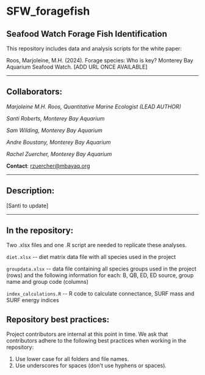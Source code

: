
# SFW_foragefish

<!-- badges: start -->
<!-- badges: end -->

## Seafood Watch Forage Fish Identification

This repository includes data and analysis scripts for the white paper:

Roos, Marjoleine, M.H. (2024). Forage species: Who is key? Monterey Bay Aquarium Seafood Watch. [ADD URL ONCE AVAILABLE]

---
## Collaborators:
*Marjoleine M.H. Roos, Quantitative Marine Ecologist (LEAD AUTHOR)*

*Santi Roberts, Monterey Bay Aquarium*

*Sam Wilding, Monterey Bay Aquarium*

*Andre Boustany, Monterey Bay Aquarium*

*Rachel Zuercher, Monterey Bay Aquarium*

**Contact**: rzuercher@mbayaq.org

---
## Description:
[Santi to update]

--- 
## In the repository:
Two .xlsx files and one .R script are needed to replicate these analyses.

`diet.xlsx` -- diet matrix data file with all species used in the project

`groupdata.xlsx` -- data file containing all species groups used in the project (rows) 
and the following information for each: B, QB, ED, ED source, group name and group code (columns)

`index_calculations.R` -- R code to calculate connectance, SURF mass and SURF energy indices


## Repository best practices:
Project contributors are internal at this point in time. We ask that contributors adhere to the following best practices when working in the repository:

1. Use lower case for all folders and file names.
2. Use underscores for spaces (don't use hyphens or spaces).

